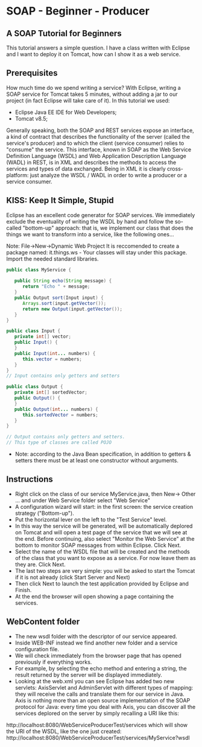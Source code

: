 # SOAP - Beginner - Producer

## A SOAP Tutorial for Beginners
This tutorial answers a simple question. I have a class written with Eclipse and I want to deploy it on Tomcat, how can I show it as a web service.

## Prerequisites
How much time do we spend writing a service?
With Eclipse, writing a SOAP service for Tomcat takes 5 minutes, without adding a jar to our project (in fact Eclipse will take care of it). In this tutorial we used:
- Eclipse Java EE IDE for Web Developers;
- Tomcat v8.5;

Generally speaking, both the SOAP and REST services expose an interface, a kind of contract that describes the functionality of the server (called the service's producer) and to which the client (service consumer) relies to "consume" the service. This interface, known in SOAP as the Web Service Definition Language (WSDL) and Web Application Description Language (WADL) in REST, is in XML and describes the methods to access the services and types of data exchanged. 
Being in XML it is clearly cross-platform: just analyze the WSDL / WADL in order to write a producer or a service consumer.

## KISS: Keep It Simple, Stupid
Eclipse has an excellent code generator for SOAP services.
We immediately exclude the eventuality of writing the WSDL by hand and follow the so-called "bottom-up" approach: that is, we implement our class that does the things we want to transform into a service, like the following ones...


Note: 
File->New->Dynamic Web Project
It is reccomended to create a package named: it.things.ws - Your classes will stay under this package. Import the needed standard libraries.

``` java
public class MyService {
 
   public String echo(String message) {
      return "Echo " + message;
   }  
   public Output sort(Input input) {
      Arrays.sort(input.getVector());
      return new Output(input.getVector());
   }
}

public class Input {
   private int[] vector;
   public Input() {
   }
   public Input(int... numbers) {
      this.vector = numbers;
   } 
}
// Input contains only getters and setters

public class Output {
   private int[] sortedVector;
   public Output() {
   }
   public Output(int... numbers) {
      this.sortedVector = numbers;
   }
}

// Output contains only getters and setters. 
// This type of classes are called POJO

```

* Note: according to the Java Bean specification, in addition to getters & setters there must be at least one constructor without arguments.

## Instructions

- Right click on the class of our service MyService.java, then New-> Other ... and under Web Service folder select "Web Service"
- A configuration wizard will start: in the first screen: the service creation strategy ("Bottom-up").
- Put the horizontal lever on the left to the "Test Service" level.
- In this way the service will be generated, will be automatically deplored on Tomcat and will open a test page of the service that we will see at the end. Before continuing, also select "Monitor the Web Service" at the bottom to monitor SOAP messages from within Eclipse. Click Next.
- Select the name of the WSDL file that will be created and the methods of the class that you want to expose as a service.
For now leave them as they are. Click Next.
- The last two steps are very simple: you will be asked to start the Tomcat if it is not already (click Start Server and Next)
- Then click Next to launch the test application provided by Eclipse and Finish.
- At the end the browser will open showing a page containing the services.

## WebContent folder

- The new wsdl folder with the descriptor of our service appeared. 
- Inside WEB-INF instead we find another new folder and a service configuration file.
- We will check immediately from the browser page that has opened previously if everything works. 
- For example, by selecting the echo method and entering a string, the result returned by the server will be displayed immediately.
- Looking at the web.xml you can see Eclipse has added two new servlets: AxisServlet and AdminServlet with different types of mapping: they will receive the calls and translate them for our service in Java. Axis is nothing more than an open source implementation of the SOAP protocol for Java: every time you deal with Axis, you can discover all the services deplored on the server by simply recalling a URI like this:

http://localhost:8080/WebServiceProducerTest/services
which will show the URI of the WSDL, like the one just created:
http://localhost:8080/WebServiceProducerTest/services/MyService?wsdl

